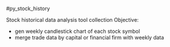 #py_stock_history

Stock historical data analysis tool collection
Objective:
* gen weekly candlestick chart of each stock symbol
* merge trade data by capital or financial firm with weekly data
